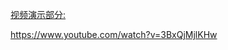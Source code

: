 [视频演示部分:](https://www.youtube.com/watch?v=3BxQjMjlKHw)

https://www.youtube.com/watch?v=3BxQjMjlKHw
